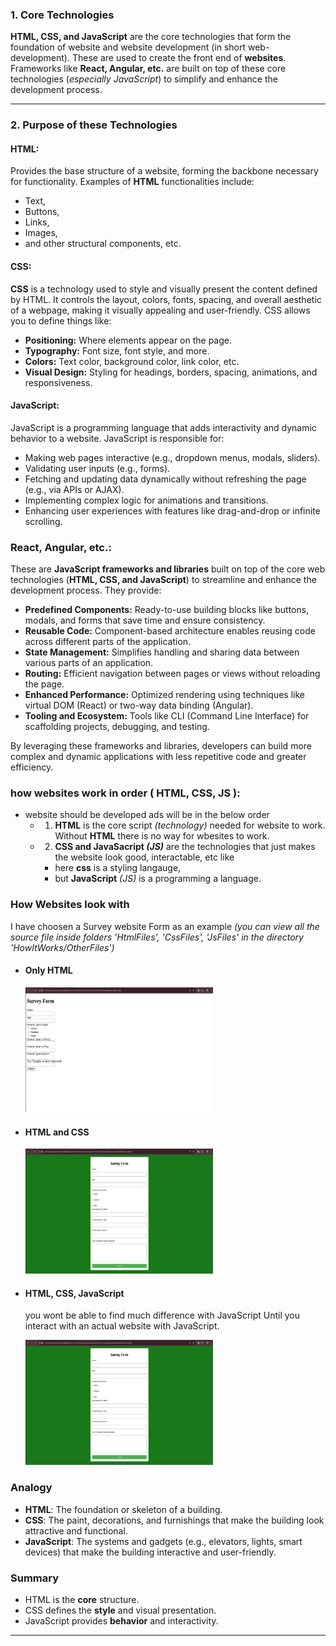 ### 1. Core Technologies

**HTML, CSS, and JavaScript** are the core technologies that form the foundation of website and website development (in short web-development). These are used to create the front end of **websites**. Frameworks like **React, Angular, etc.** are built on top of these core technologies (*especially JavaScript*) to simplify and enhance the development process.

---

### 2. Purpose of these Technologies  

#### **HTML:**  
Provides the base structure of a website, forming the backbone necessary for functionality. Examples of **HTML** functionalities include:  
- Text,  
- Buttons,  
- Links,  
- Images,  
- and other structural components, etc.

#### **CSS:**
**CSS** is a technology used to style and visually present the content defined by HTML. It controls the layout, colors, fonts, spacing, and overall aesthetic of a webpage, making it visually appealing and user-friendly. CSS allows you to define things like:  
- **Positioning:** Where elements appear on the page.  
- **Typography:** Font size, font style, and more.  
- **Colors:** Text color, background color, link color, etc.  
- **Visual Design:** Styling for headings, borders, spacing, animations, and responsiveness.  

#### **JavaScript:**  
JavaScript is a programming language that adds interactivity and dynamic behavior to a website. JavaScript is responsible for:  
- Making web pages interactive (e.g., dropdown menus, modals, sliders).  
- Validating user inputs (e.g., forms).  
- Fetching and updating data dynamically without refreshing the page (e.g., via APIs or AJAX).  
- Implementing complex logic for animations and transitions.  
- Enhancing user experiences with features like drag-and-drop or infinite scrolling.  

### **React, Angular, etc.:**

These are **JavaScript frameworks and libraries** built on top of the core web technologies (**HTML, CSS, and JavaScript**) to streamline and enhance the development process. They provide:  

- **Predefined Components:** Ready-to-use building blocks like buttons, modals, and forms that save time and ensure consistency.  
- **Reusable Code:** Component-based architecture enables reusing code across different parts of the application.  
- **State Management:** Simplifies handling and sharing data between various parts of an application.  
- **Routing:** Efficient navigation between pages or views without reloading the page.  
- **Enhanced Performance:** Optimized rendering using techniques like virtual DOM (React) or two-way data binding (Angular).  
- **Tooling and Ecosystem:** Tools like CLI (Command Line Interface) for scaffolding projects, debugging, and testing.

By leveraging these frameworks and libraries, developers can build more complex and dynamic applications with less repetitive code and greater efficiency.

### how websites work in order ( HTML, CSS, JS ):
- website should be developed ads will be in the below order  
    - 1. **HTML** is the core script *(technology)* needed for website to work. Without **HTML** there is no way for wbesites to work.
    - 2. **CSS and JavaSacript *(JS)*** are the technologies that just makes the website look good,  interactable, etc like
        - here **css** is a styling langauge, 
        - but **JavaScript** *(JS)* is a programming a language.

### How Websites look with
I have choosen a Survey website Form as an example *(you can view all the source file inside folders 'HtmlFiles', 'CssFiles', 'JsFiles' in the directory 'HowItWorks/OtherFiles')*
- #### Only HTML
    <img src="./OtherFiles/images/SurveyFormWithOnlyHtml.png" alt="Submit Form With Only Html" width="300" height="200">
- #### HTML and CSS
    <img src="./OtherFiles/images/SurveyFormWithHtmlAndCss.png" alt="Submit Form With Html and Css" width="300" height="200">
- #### HTML, CSS, JavaScript
    you wont be able to find much difference with JavaScript Until you interact with an actual website with JavaScript.

    <img src="./OtherFiles/images/SurveyFormWithHtmlAndCss.png" alt="Submit Form With Html, Css and JavaScript
    " width="300" height="200">


### Analogy
- **HTML**: The foundation or skeleton of a building.
- **CSS**: The paint, decorations, and furnishings that make the building look attractive and functional.
- **JavaScript**: The systems and gadgets (e.g., elevators, lights, smart devices) that make the building interactive and user-friendly.

### Summary
- HTML is the **core** structure.
- CSS defines the **style** and visual presentation.
- JavaScript provides **behavior** and interactivity.

--- 

